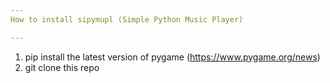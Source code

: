 ```yaml
---
How to install sipymupl (Simple Python Music Player)

---
```

1. pip install the latest version of pygame (https://www.pygame.org/news)
2. git clone this repo
